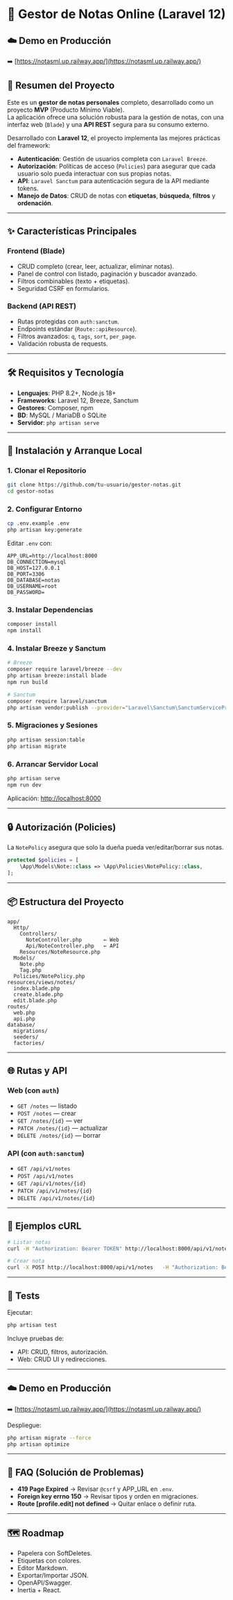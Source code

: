 # 📝 Gestor de Notas Online (Laravel 12)

## ☁️ Demo en Producción

➡️ [https://notasml.up.railway.app/](https://notasml.up.railway.app/)

## 🎯 Resumen del Proyecto

Este es un **gestor de notas personales** completo, desarrollado como un proyecto **MVP** (Producto Mínimo Viable).  
La aplicación ofrece una solución robusta para la gestión de notas, con una interfaz web (`Blade`) y una **API REST** segura para su consumo externo.

Desarrollado con **Laravel 12**, el proyecto implementa las mejores prácticas del framework:

- **Autenticación**: Gestión de usuarios completa con `Laravel Breeze`.
- **Autorización**: Políticas de acceso (`Policies`) para asegurar que cada usuario solo pueda interactuar con sus propias notas.
- **API**: `Laravel Sanctum` para autenticación segura de la API mediante tokens.
- **Manejo de Datos**: CRUD de notas con **etiquetas**, **búsqueda**, **filtros** y **ordenación**.

---

## ✨ Características Principales

### **Frontend (Blade)**

- CRUD completo (crear, leer, actualizar, eliminar notas).
- Panel de control con listado, paginación y buscador avanzado.
- Filtros combinables (texto + etiquetas).
- Seguridad CSRF en formularios.

### **Backend (API REST)**

- Rutas protegidas con `auth:sanctum`.
- Endpoints estándar (`Route::apiResource`).
- Filtros avanzados: `q`, `tags`, `sort`, `per_page`.
- Validación robusta de requests.

---

## 🛠 Requisitos y Tecnología

- **Lenguajes**: PHP 8.2+, Node.js 18+
- **Frameworks**: Laravel 12, Breeze, Sanctum
- **Gestores**: Composer, npm
- **BD**: MySQL / MariaDB o SQLite
- **Servidor**: `php artisan serve`

---

## 🚀 Instalación y Arranque Local

### 1. Clonar el Repositorio

```bash
git clone https://github.com/tu-usuario/gestor-notas.git
cd gestor-notas
```

### 2. Configurar Entorno

```bash
cp .env.example .env
php artisan key:generate
```

Editar `.env` con:

```env
APP_URL=http://localhost:8000
DB_CONNECTION=mysql
DB_HOST=127.0.0.1
DB_PORT=3306
DB_DATABASE=notas
DB_USERNAME=root
DB_PASSWORD=
```

### 3. Instalar Dependencias

```bash
composer install
npm install
```

### 4. Instalar Breeze y Sanctum

```bash
# Breeze
composer require laravel/breeze --dev
php artisan breeze:install blade
npm run build

# Sanctum
composer require laravel/sanctum
php artisan vendor:publish --provider="Laravel\Sanctum\SanctumServiceProvider"
```

### 5. Migraciones y Sesiones

```bash
php artisan session:table
php artisan migrate
```

### 6. Arrancar Servidor Local

```bash
php artisan serve
npm run dev
```

Aplicación: [http://localhost:8000](http://localhost:8000)

---

## 🔒 Autorización (Policies)

La `NotePolicy` asegura que solo la dueña pueda ver/editar/borrar sus notas.

```php
protected $policies = [
    \App\Models\Note::class => \App\Policies\NotePolicy::class,
];
```

---

## 📦 Estructura del Proyecto

```
app/
  Http/
    Controllers/
      NoteController.php       ← Web
      Api/NoteController.php   ← API
    Resources/NoteResource.php
  Models/
    Note.php
    Tag.php
  Policies/NotePolicy.php
resources/views/notes/
  index.blade.php
  create.blade.php
  edit.blade.php
routes/
  web.php
  api.php
database/
  migrations/
  seeders/
  factories/
```

---

## 🌐 Rutas y API

### Web (con `auth`)

- `GET /notes` — listado
- `POST /notes` — crear
- `GET /notes/{id}` — ver
- `PATCH /notes/{id}` — actualizar
- `DELETE /notes/{id}` — borrar

### API (con `auth:sanctum`)

- `GET /api/v1/notes`
- `POST /api/v1/notes`
- `GET /api/v1/notes/{id}`
- `PATCH /api/v1/notes/{id}`
- `DELETE /api/v1/notes/{id}`

---

## 📡 Ejemplos cURL

```bash
# Listar notas
curl -H "Authorization: Bearer TOKEN" http://localhost:8000/api/v1/notes

# Crear nota
curl -X POST http://localhost:8000/api/v1/notes   -H "Authorization: Bearer TOKEN"   -H "Content-Type: application/json"   -d '{"title":"Primera API","content":"hola","tags":["work","ideas"]}'
```

---

## 🧪 Tests

Ejecutar:

```bash
php artisan test
```

Incluye pruebas de:

- API: CRUD, filtros, autorización.
- Web: CRUD UI y redirecciones.

---

## ☁️ Demo en Producción

➡️ [https://notasml.up.railway.app/](https://notasml.up.railway.app/)

Despliegue:

```bash
php artisan migrate --force
php artisan optimize
```

---

## 🧰 FAQ (Solución de Problemas)

- **419 Page Expired** → Revisar `@csrf` y APP_URL en `.env`.
- **Foreign key errno 150** → Revisar tipos y orden en migraciones.
- **Route [profile.edit] not defined** → Quitar enlace o definir ruta.

---

## 🗺️ Roadmap

- Papelera con SoftDeletes.
- Etiquetas con colores.
- Editor Markdown.
- Exportar/Importar JSON.
- OpenAPI/Swagger.
- Inertia + React.
